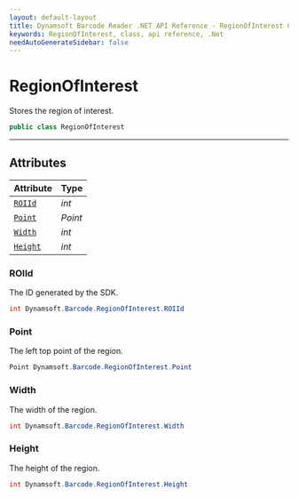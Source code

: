 ```yaml
---
layout: default-layout
title: Dynamsoft Barcode Reader .NET API Reference - RegionOfInterest Class
keywords: RegionOfInterest, class, api reference, .Net
needAutoGenerateSidebar: false
---
```



# RegionOfInterest
Stores the region of interest.  

```C#
public class RegionOfInterest
```  
  
---
  

## Attributes
  
| Attribute | Type |
|---------- | ---- |
| [`ROIId`](#roiid) | *int* |
| [`Point`](#point) | *Point* |
| [`Width`](#width) | *int* |
| [`Height`](#height) | *int* |


### ROIId
The ID generated by the SDK.

```C#
int Dynamsoft.Barcode.RegionOfInterest.ROIId
```

### Point
The left top point of the region.

```C#
Point Dynamsoft.Barcode.RegionOfInterest.Point
```

### Width
The width of the region.

```C#
int Dynamsoft.Barcode.RegionOfInterest.Width
```

### Height
The height of the region.

```C#
int Dynamsoft.Barcode.RegionOfInterest.Height
```
